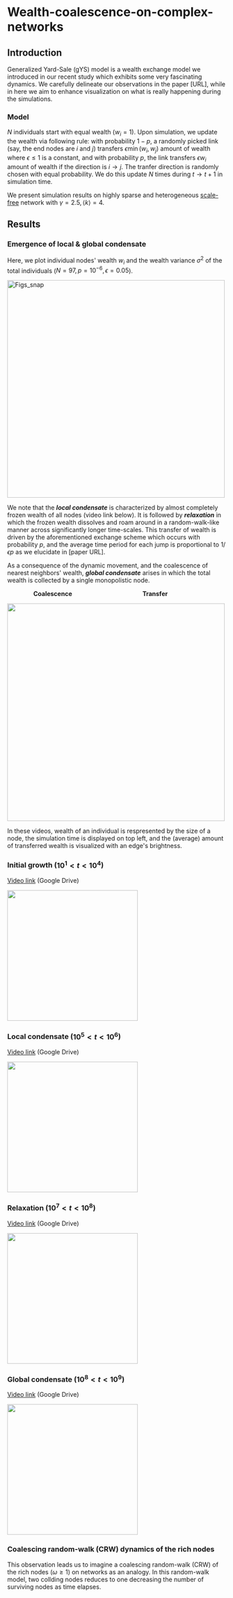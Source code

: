 # Wealth-coalescence-on-complex-networks

## Introduction
Generalized Yard-Sale (gYS) model is a wealth exchange model we introduced in our recent study which exhibits some very fascinating dynamics. We carefully delineate our observations in the paper [URL], while in here we aim to enhance visualization on what is really happening during the simulations. 

### Model
$N$ individuals start with equal wealth ($w_i=1$). Upon simulation, we update the wealth via following rule: with probability $1-p$, a randomly picked link (say, the end nodes are $i$ and $j$) transfers $\epsilon \min(w_i,w_j)$ amount of wealth where $\epsilon \le 1$ is a constant, and with probability $p$, the link transfers $\epsilon w_i$ amount of wealth if the direction is $i \rightarrow j$. The tranfer direction is randomly chosen with equal probability. We do this update $N$ times during $t \rightarrow t+1$ in simulation time. 

We present simulation results on highly sparse and heterogeneous [scale-free](https://en.wikipedia.org/wiki/Scale-free_network) network with $\gamma=2.5, \langle k \rangle=4$.



## Results

### Emergence of local & global condensate
Here, we plot individual nodes' wealth $w_i$ and the wealth variance $\sigma^2$ of the total individuals ($N=97, p=10^{-6}, \epsilon=0.05$). 

<img align="center" width="500" alt="Figs_snap" src="https://user-images.githubusercontent.com/73336039/224218576-c6390ebb-98ba-4a54-9f8e-e28576851008.png">

We note that the ***local condensate*** is characterized by almost completely frozen wealth of all nodes (video link below). It is followed by ***relaxation*** in which the frozen wealth dissolves and roam around in a random-walk-like manner across significantly longer time-scales. This transfer of wealth is driven by the aforementioned exchange scheme which occurs with probability $p$, and the average time period for each jump is proportional to $1/\epsilon p$ as we elucidate in [paper URL].

As a consequence of the dynamic movement, and the coalescence of nearest neighbors' wealth, ***global condensate*** arises in which the total wealth is collected by a single monopolistic node. 
<br />
 
&emsp;&emsp;&emsp;&emsp; **Coalescence** &emsp;&emsp;&emsp;&emsp;&emsp;&emsp;&emsp;&emsp;&emsp;&emsp;&emsp; **Transfer**

<img src="https://user-images.githubusercontent.com/73336039/224312265-6fe85e0a-4bee-4f37-bc9b-9cb0f1d98598.gif" width="500" />


In these videos, wealth of an individual is respresented by the size of a node, the simulation time is displayed on top left, and the (average) amount of transferred wealth is visualized with an edge's brightness. 


### Initial growth ($10^1 < t < 10^4$)

[Video link](https://drive.google.com/file/d/1wDLWEYJveX0tX26qWktbd9tYN1gWEwkS/view?usp=share_link) (Google Drive)

<img src="https://user-images.githubusercontent.com/73336039/223454770-ea451211-e225-4506-82f0-6157ff966b3c.png" width="300" height="300" />


### Local condensate ($10^5 < t < 10^6$)

[Video link](https://drive.google.com/file/d/12hHhMHN0Bl-iAV__TnQnWWO1TFTtF0ef/view?usp=share_link) (Google Drive)

<img src="https://user-images.githubusercontent.com/73336039/223454798-75b65b77-4b13-40ae-becd-531accbec6a6.png" width="300" height="300" />


### Relaxation ($10^7 < t < 10^8$)

[Video link](https://drive.google.com/file/d/1-oZu167EcNQZnJlnaDbg2dm_PZQLSlCU/view?usp=share_link) (Google Drive)

<img src="https://user-images.githubusercontent.com/73336039/223454819-97870ff5-b870-4f05-974c-9acb574ba8d3.png" width="300" height="300" />


### Global condensate ($10^8 < t < 10^9$)

[Video link](https://drive.google.com/file/d/1jkMI_qgEmncgAqNV9xwKzFJ3OhkflxvZ/view?usp=share_link) (Google Drive)

<img src="https://user-images.githubusercontent.com/73336039/223454848-c463f3d9-df5d-45e1-89ec-42cc9c689242.png" width="300" height="300" />


### Coalescing random-walk (CRW) dynamics of the rich nodes
This observation leads us to imagine a coalescing random-walk (CRW) of the rich nodes ($\omega \ge 1$) on networks as an analogy. In this random-walk model, two collding nodes reduces to one decreasing the number of surviving nodes as time elapses.



